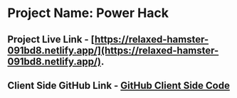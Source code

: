 # Project Name: Power Hack

## Project Live Link - [https://relaxed-hamster-091bd8.netlify.app/](https://relaxed-hamster-091bd8.netlify.app/).

## Client Side GitHub Link - [GitHub Client Side Code](https://github.com/dvlprJobayer/power-hack-client)

